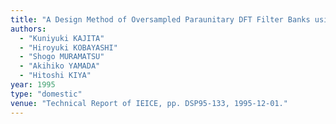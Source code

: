 ```yaml
---
title: "A Design Method of Oversampled Paraunitary DFT Filter Banks using Householder's factorization"
authors:
  - "Kuniyuki KAJITA"
  - "Hiroyuki KOBAYASHI"
  - "Shogo MURAMATSU"
  - "Akihiko YAMADA"
  - "Hitoshi KIYA"
year: 1995
type: "domestic"
venue: "Technical Report of IEICE, pp. DSP95-133, 1995-12-01."
---
```

